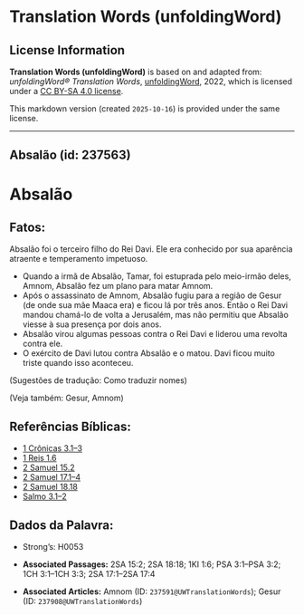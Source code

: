 # Translation Words (unfoldingWord)

## License Information

**Translation Words (unfoldingWord)** is based on and adapted from: _unfoldingWord® Translation Words_, [unfoldingWord](https://unfoldingword.org/utw), 2022, which is licensed under a [CC BY-SA 4.0 license](https://creativecommons.org/licenses/by-sa/4.0/legalcode.en).

This markdown version (created `2025-10-16`) is provided under the same license.



--------------------------------

## Absalão (id: 237563)

Absalão
=======

Fatos:
------

Absalão foi o terceiro filho do Rei Davi. Ele era conhecido por sua aparência atraente e temperamento impetuoso.

* Quando a irmã de Absalão, Tamar, foi estuprada pelo meio\-irmão deles, Amnom, Absalão fez um plano para matar Amnom.
* Após o assassinato de Amnom, Absalão fugiu para a região de Gesur (de onde sua mãe Maaca era) e ficou lá por três anos. Então o Rei Davi mandou chamá\-lo de volta a Jerusalém, mas não permitiu que Absalão viesse à sua presença por dois anos.
* Absalão virou algumas pessoas contra o Rei Davi e liderou uma revolta contra ele.
* O exército de Davi lutou contra Absalão e o matou. Davi ficou muito triste quando isso aconteceu.

(Sugestões de tradução: Como traduzir nomes)

(Veja também: Gesur, Amnom)

Referências Bíblicas:
---------------------

* [1 Crônicas 3\.1–3](https://ref.ly/1Chr3:1-1Chr3:3)
* [1 Reis 1\.6](https://ref.ly/1Kgs1:6)
* [2 Samuel 15\.2](https://ref.ly/2Sam15:2)
* [2 Samuel 17\.1–4](https://ref.ly/2Sam17:1-2Sam17:4)
* [2 Samuel 18\.18](https://ref.ly/2Sam18:18)
* [Salmo 3\.1–2](https://ref.ly/Ps3:1-Ps3:2)

Dados da Palavra:
-----------------

* Strong’s: H0053

* **Associated Passages:** 2SA 15:2; 2SA 18:18; 1KI 1:6; PSA 3:1–PSA 3:2; 1CH 3:1–1CH 3:3; 2SA 17:1–2SA 17:4
* **Associated Articles:** Amnom (ID: `237591@UWTranslationWords`); Gesur (ID: `237908@UWTranslationWords`)

